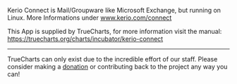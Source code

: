 Kerio Connect is Mail/Groupware like Microsoft Exchange, but running on Linux. More Informations under www.kerio.com/connect

This App is supplied by TrueCharts, for more information visit the manual: https://truecharts.org/charts/incubator/kerio-connect

---

TrueCharts can only exist due to the incredible effort of our staff.
Please consider making a [donation](https://truecharts.org/docs/about/sponsor) or contributing back to the project any way you can!
